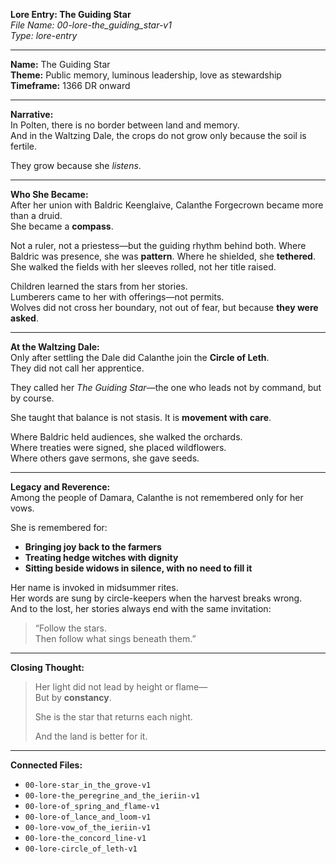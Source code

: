 **Lore Entry: The Guiding Star**  
*File Name: 00-lore-the_guiding_star-v1*  
*Type: lore-entry*

---

**Name:** The Guiding Star  
**Theme:** Public memory, luminous leadership, love as stewardship  
**Timeframe:** 1366 DR onward

---

**Narrative:**  
In Polten, there is no border between land and memory.  
And in the Waltzing Dale, the crops do not grow only because the soil is fertile.

They grow because she *listens*.

---

**Who She Became:**  
After her union with Baldric Keenglaive, Calanthe Forgecrown became more than a druid.  
She became a **compass**.

Not a ruler, not a priestess—but the guiding rhythm behind both. Where Baldric was presence, she was **pattern**. Where he shielded, she **tethered**. She walked the fields with her sleeves rolled, not her title raised.

Children learned the stars from her stories.  
Lumberers came to her with offerings—not permits.  
Wolves did not cross her boundary, not out of fear, but because **they were asked**.

---

**At the Waltzing Dale:**  
Only after settling the Dale did Calanthe join the **Circle of Leth**.  
They did not call her apprentice.

They called her *The Guiding Star*—the one who leads not by command, but by course.

She taught that balance is not stasis. It is **movement with care**.

Where Baldric held audiences, she walked the orchards.  
Where treaties were signed, she placed wildflowers.  
Where others gave sermons, she gave seeds.

---

**Legacy and Reverence:**  
Among the people of Damara, Calanthe is not remembered only for her vows.

She is remembered for:
- **Bringing joy back to the farmers**
- **Treating hedge witches with dignity**
- **Sitting beside widows in silence, with no need to fill it**

Her name is invoked in midsummer rites.  
Her words are sung by circle-keepers when the harvest breaks wrong.  
And to the lost, her stories always end with the same invitation:

> “Follow the stars.  
> Then follow what sings beneath them.”

---

**Closing Thought:**  
> Her light did not lead by height or flame—  
> But by **constancy**.  
>  
> She is the star that returns each night.  
>  
> And the land is better for it.

---

**Connected Files:**  
- `00-lore-star_in_the_grove-v1`  
- `00-lore-the_peregrine_and_the_ieriin-v1`  
- `00-lore-of_spring_and_flame-v1`  
- `00-lore-of_lance_and_loom-v1`  
- `00-lore-vow_of_the_ieriin-v1`  
- `00-lore-the_concord_line-v1`  
- `00-lore-circle_of_leth-v1`